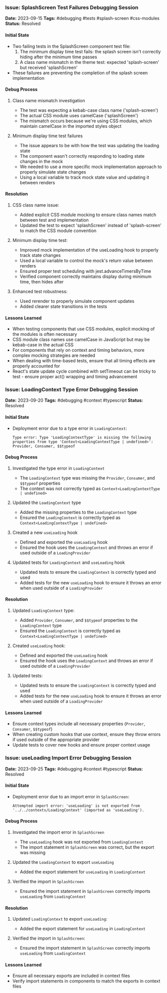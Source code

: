 ### Issue: SplashScreen Test Failures Debugging Session
**Date:** 2023-09-15
**Tags:** #debugging #tests #splash-screen #css-modules
**Status:** Resolved

#### Initial State
- Two failing tests in the SplashScreen component test file:
  1. The minimum display time test fails: the splash screen isn't correctly hiding after the minimum time passes
  2. A class name mismatch in the theme test: expected 'splash-screen' but received 'splashScreen'
- These failures are preventing the completion of the splash screen implementation

#### Debug Process
1. Class name mismatch investigation
   - The test was expecting a kebab-case class name ('splash-screen')
   - The actual CSS module uses camelCase ('splashScreen')
   - The mismatch occurs because we're using CSS modules, which maintain camelCase in the imported styles object

2. Minimum display time test failures
   - The issue appears to be with how the test was updating the loading state
   - The component wasn't correctly responding to loading state changes in the mock
   - We needed to use a more specific mock implementation approach to properly simulate state changes
   - Using a local variable to track mock state value and updating it between renders

#### Resolution
1. CSS class name issue:
   - Added explicit CSS module mocking to ensure class names match between test and implementation
   - Updated the test to expect 'splashScreen' instead of 'splash-screen' to match the CSS module convention

2. Minimum display time test:
   - Improved mock implementation of the useLoading hook to properly track state changes
   - Used a local variable to control the mock's return value between renders
   - Ensured proper test scheduling with jest.advanceTimersByTime
   - Verified component correctly maintains display during minimum time, then hides after
   
3. Enhanced test robustness:
   - Used rerender to properly simulate component updates
   - Added clearer state transitions in the tests

#### Lessons Learned
- When testing components that use CSS modules, explicit mocking of the modules is often necessary
- CSS module class names use camelCase in JavaScript but may be kebab-case in the actual CSS
- For components that rely on context and timing behaviors, more complex mocking strategies are needed
- When dealing with time-based tests, ensure that all timing effects are properly accounted for
- React's state update cycle combined with setTimeout can be tricky to test - ensure proper act() wrapping and timing advancement

### Issue: LoadingContext Type Error Debugging Session
**Date:** 2023-09-20
**Tags:** #debugging #context #typescript
**Status:** Resolved

#### Initial State
- Deployment error due to a type error in `LoadingContext`:
  ```
  Type error: Type 'LoadingContextType' is missing the following properties from type 'Context<LoadingContextType | undefined>': Provider, Consumer, $$typeof
  ```

#### Debug Process
1. Investigated the type error in `LoadingContext`
   - The `LoadingContext` type was missing the `Provider`, `Consumer`, and `$$typeof` properties
   - The context was not correctly typed as `Context<LoadingContextType | undefined>`

2. Updated the `LoadingContext` type
   - Added the missing properties to the `LoadingContext` type
   - Ensured the `LoadingContext` is correctly typed as `Context<LoadingContextType | undefined>`

3. Created a new `useLoading` hook
   - Defined and exported the `useLoading` hook
   - Ensured the hook uses the `LoadingContext` and throws an error if used outside of a `LoadingProvider`

4. Updated tests for `LoadingContext` and `useLoading` hook
   - Updated tests to ensure the `LoadingContext` is correctly typed and used
   - Added tests for the new `useLoading` hook to ensure it throws an error when used outside of a `LoadingProvider`

#### Resolution
1. Updated `LoadingContext` type:
   - Added `Provider`, `Consumer`, and `$$typeof` properties to the `LoadingContext` type
   - Ensured the `LoadingContext` is correctly typed as `Context<LoadingContextType | undefined>`

2. Created `useLoading` hook:
   - Defined and exported the `useLoading` hook
   - Ensured the hook uses the `LoadingContext` and throws an error if used outside of a `LoadingProvider`

3. Updated tests:
   - Updated tests to ensure the `LoadingContext` is correctly typed and used
   - Added tests for the new `useLoading` hook to ensure it throws an error when used outside of a `LoadingProvider`

#### Lessons Learned
- Ensure context types include all necessary properties (`Provider`, `Consumer`, `$$typeof`)
- When creating custom hooks that use context, ensure they throw errors if used outside of the appropriate provider
- Update tests to cover new hooks and ensure proper context usage

### Issue: useLoading Import Error Debugging Session
**Date:** 2023-09-25
**Tags:** #debugging #context #typescript
**Status:** Resolved

#### Initial State
- Deployment error due to an import error in `SplashScreen`:
  ```
  Attempted import error: 'useLoading' is not exported from '../../contexts/LoadingContext' (imported as 'useLoading').
  ```

#### Debug Process
1. Investigated the import error in `SplashScreen`
   - The `useLoading` hook was not exported from `LoadingContext`
   - The import statement in `SplashScreen` was correct, but the export was missing

2. Updated the `LoadingContext` to export `useLoading`
   - Added the export statement for `useLoading` in `LoadingContext`

3. Verified the import in `SplashScreen`
   - Ensured the import statement in `SplashScreen` correctly imports `useLoading` from `LoadingContext`

#### Resolution
1. Updated `LoadingContext` to export `useLoading`:
   - Added the export statement for `useLoading` in `LoadingContext`

2. Verified the import in `SplashScreen`:
   - Ensured the import statement in `SplashScreen` correctly imports `useLoading` from `LoadingContext`

#### Lessons Learned
- Ensure all necessary exports are included in context files
- Verify import statements in components to match the exports in context files
